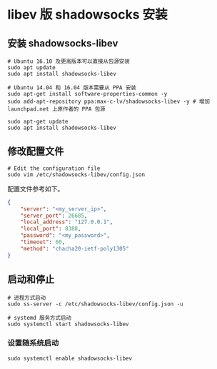 # libev 版 shadowsocks 安装

## 安装 shadowsocks-libev

```shell
# Ubuntu 16.10 及更高版本可以直接从包源安装
sudo apt update
sudo apt install shadowsocks-libev

# Ubuntu 14.04 和 16.04 版本需要从 PPA 安装
sudo apt-get install software-properties-common -y
sudo add-apt-repository ppa:max-c-lv/shadowsocks-libev -y # 增加 launchpad.net 上原作者的 PPA 包源

sudo apt-get update
sudo apt install shadowsocks-libev
```

## 修改配置文件

```shell
# Edit the configuration file
sudo vim /etc/shadowsocks-libev/config.json
```

配置文件参考如下。

```json
{
    "server": "<my_server_ip>",
    "server_port": 26685,
    "local_address": "127.0.0.1",
    "local_port": 8388,
    "password": "<my_password>",
    "timeout": 60,
    "method": "chacha20-ietf-poly1305"
}
```

## 启动和停止

```shell
# 进程方式启动
sudo ss-server -c /etc/shadowsocks-libev/config.json -u

# systemd 服务方式启动
sudo systemctl start shadowsocks-libev
```

### 设置随系统启动

```shell
sudo systemctl enable shadowsocks-libev
```
